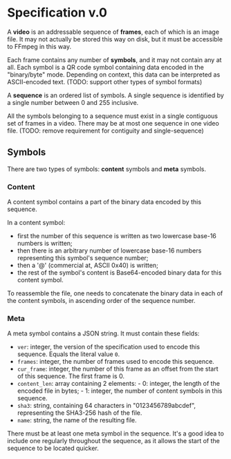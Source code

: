 # Specification v.0

A **video** is an addressable sequence of **frames**, each of which is an image file.
It may not actually be stored this way on disk, but it must be accessible to FFmpeg in this way.

Each frame contains any number of **symbols**, and it may not contain any at all.
Each symbol is a QR code symbol containing data encoded in the "binary/byte" mode.
Depending on context, this data can be interpreted as ASCII-encoded text.
(TODO: support other types of symbol formats)

A **sequence** is an ordered list of symbols.
A single sequence is identified by a single number between 0 and 255 inclusive.

All the symbols belonging to a sequence must exist in a single contiguous set of frames in a video.
There may be at most one sequence in one video file.
(TODO: remove requirement for contiguity and single-sequence)

## Symbols

There are two types of symbols: **content** symbols and **meta** symbols.

### Content

A content symbol contains a part of the binary data encoded by this sequence.

In a content symbol:
- first the number of this sequence is written as two lowercase base-16 numbers is written;
- then there is an arbitrary number of lowercase base-16 numbers representing this symbol's sequence number;
- then a '@' (commercial at, ASCII 0x40) is written;
- the rest of the symbol's content is Base64-encoded binary data for this content symbol.

To reassemble the file, one needs to concatenate the binary data in each of the content symbols, in ascending order of the sequence number.

### Meta

A meta symbol contains a JSON string. It must contain these fields:

- `ver`: integer, the version of the specification used to encode this sequence. Equals the literal value `0`.
- `frames`: integer, the number of frames used to encode this sequence. 
- `cur_frame`: integer, the number of this frame as an offset from the start of this sequence. The first frame is 0.
- `content_len`: array containing 2 elements:
        - 0: integer, the length of the encoded file in bytes;
        - 1: integer, the number of content symbols in this sequence.
- `sha3`: string, containing 64 characters in "0123456789abcdef", representing the SHA3-256 hash of the file.
- `name`: string, the name of the resulting file.

There must be at least one meta symbol in the sequence.
It's a good idea to include one regularly throughout the sequence, as it allows the start of the sequence to be located quicker.
